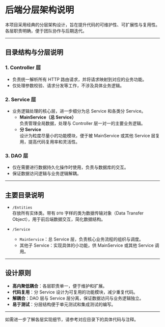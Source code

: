 # 后端分层架构说明

本项目采用经典的分层架构设计，旨在提升代码的可维护性、可扩展性与复用性。各层职责明确，便于团队协作与后期迭代。

---

## 目录结构与分层说明

### 1. Controller 层

- 负责统一解析所有 HTTP 路由请求，并将请求映射到对应的业务功能。
- 仅处理参数校验、请求分发等工作，不涉及具体业务逻辑。

### 2. Service 层

- 业务逻辑处理的核心层，进一步细分为总 Service 和各类分 Service。
    - **MainService（总 Service）**  
      负责管理全局数据，处理与 Controller 层一对一的主要业务逻辑。
    - **分 Service**  
      设计为粒度尽量小的功能模块，便于被 MainService 或其他 Service 层复用，提高代码复用率和灵活性。

### 3. DAO 层

- 仅在需要进行数据持久化操作时使用，负责与数据库的交互。
- 保证数据访问逻辑与业务逻辑解耦。

---

## 主要目录说明

- `/Entities`  
  存放所有实体类。带有 `DTO` 字样的类为数据传输对象（Data Transfer Object），用于前后端数据交互，简化数据结构。

- `/Service`  
  - `MainService`：总 Service 层，负责核心业务流程的组织与调度。
  - 其他子 Service：实现具体的小功能，供 MainService 或其他 Service 调用。

---

## 设计原则

- **高内聚低耦合**：各层职责单一，便于维护和扩展。
- **代码复用**：分 Service 设计为可复用的功能模块，减少重复代码。
- **解耦合**：DAO 层与 Service 层分离，保证数据访问与业务逻辑独立。
- **易于测试**：分层结构便于单元测试和集成测试的编写。

---

如需进一步了解各层实现细节，请参考对应目录下的具体代码与注释。